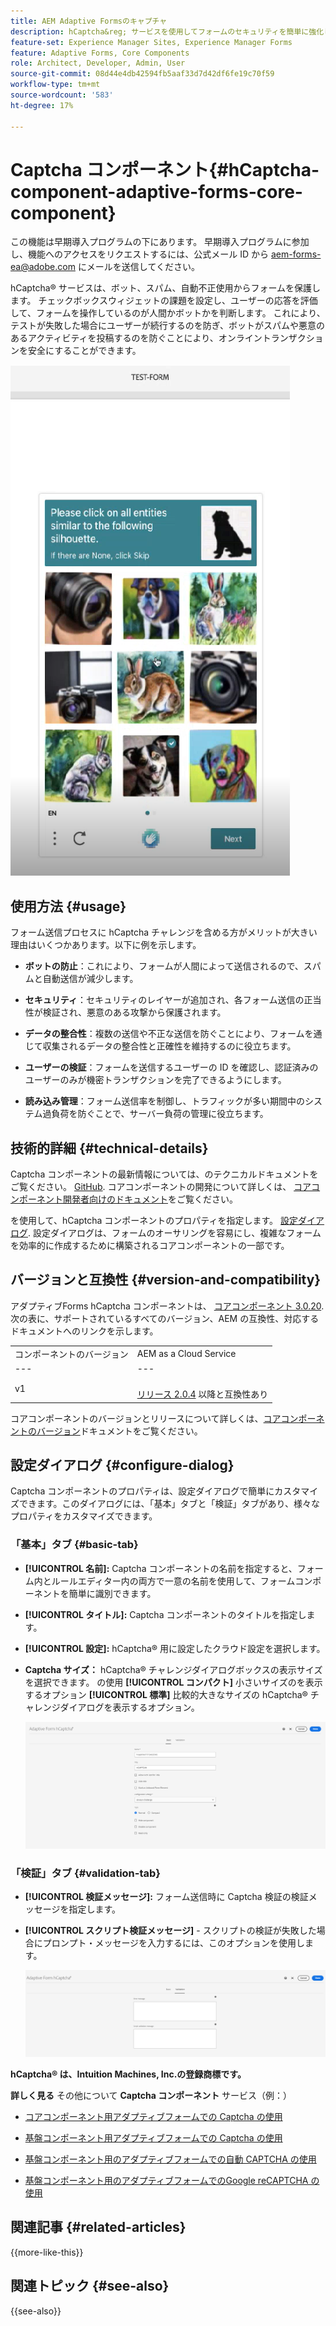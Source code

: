 ```yaml
---
title: AEM Adaptive Formsのキャプチャ
description: hCaptcha&reg; サービスを使用してフォームのセキュリティを簡単に強化します。 ステップバイステップガイドをご用意しております。
feature-set: Experience Manager Sites, Experience Manager Forms
feature: Adaptive Forms, Core Components
role: Architect, Developer, Admin, User
source-git-commit: 08d44e4db42594fb5aaf33d7d42df6fe19c70f59
workflow-type: tm+mt
source-wordcount: '583'
ht-degree: 17%

---
```


# Captcha コンポーネント{#hCaptcha-component-adaptive-forms-core-component}

<span class="preview"> この機能は早期導入プログラムの下にあります。 早期導入プログラムに参加し、機能へのアクセスをリクエストするには、公式メール ID から aem-forms-ea@adobe.com にメールを送信してください。</span>

hCaptcha® サービスは、ボット、スパム、自動不正使用からフォームを保護します。 チェックボックスウィジェットの課題を設定し、ユーザーの応答を評価して、フォームを操作しているのが人間かボットかを判断します。 これにより、テストが失敗した場合にユーザーが続行するのを防ぎ、ボットがスパムや悪意のあるアクティビティを投稿するのを防ぐことにより、オンライントランザクションを安全にすることができます。

![H キャプチャ®](/help/adaptive-forms/assets/hCaptcha-challenge.png)

## 使用方法 {#usage}

フォーム送信プロセスに hCaptcha チャレンジを含める方がメリットが大きい理由はいくつかあります。以下に例を示します。

- **ボットの防止**：これにより、フォームが人間によって送信されるので、スパムと自動送信が減少します。

- **セキュリティ**：セキュリティのレイヤーが追加され、各フォーム送信の正当性が検証され、悪意のある攻撃から保護されます。

- **データの整合性**：複数の送信や不正な送信を防ぐことにより、フォームを通じて収集されるデータの整合性と正確性を維持するのに役立ちます。

- **ユーザーの検証**：フォームを送信するユーザーの ID を確認し、認証済みのユーザーのみが機密トランザクションを完了できるようにします。

- **読み込み管理**：フォーム送信率を制御し、トラフィックが多い期間中のシステム過負荷を防ぐことで、サーバー負荷の管理に役立ちます。

## 技術的詳細 {#technical-details}

Captcha コンポーネントの最新情報については、のテクニカルドキュメントをご覧ください。 [GitHub](https://github.com/adobe/aem-core-forms-components/blob/master/ui.af.apps/src/main/content/jcr_root/apps/core/fd/components/form/hCaptcha/v1/hCaptcha/README.md). コアコンポーネントの開発について詳しくは、 [コアコンポーネント開発者向けのドキュメント](/help/developing/overview.md)をご覧ください。

を使用して、hCaptcha コンポーネントのプロパティを指定します。 [設定ダイアログ](#configure-dialog). 設定ダイアログは、フォームのオーサリングを容易にし、複雑なフォームを効率的に作成するために構築されるコアコンポーネントの一部です。

## バージョンと互換性 {#version-and-compatibility}


アダプティブForms hCaptcha コンポーネントは、 [コアコンポーネント 3.0.20](https://github.com/adobe/aem-core-forms-components/commit/a4cb97131ffad47137a8f5f173401128a1cf3491). 次の表に、サポートされているすべてのバージョン、AEM の互換性、対応するドキュメントへのリンクを示します。

|  |  |
|---|---|
| コンポーネントのバージョン | AEM as a Cloud Service |
| --- | --- |
| v1 | <br>[リリース 2.0.4](/help/adaptive-forms/version.md) 以降と互換性あり | 互換性あり | 互換性あり |

コアコンポーネントのバージョンとリリースについて詳しくは、[コアコンポーネントのバージョン](/help/adaptive-forms/version.md)ドキュメントをご覧ください。

## 設定ダイアログ {#configure-dialog}

Captcha コンポーネントのプロパティは、設定ダイアログで簡単にカスタマイズできます。このダイアログには、「基本」タブと「検証」タブがあり、様々なプロパティをカスタマイズできます。

### 「基本」タブ {#basic-tab}

- **[!UICONTROL 名前]:** Captcha コンポーネントの名前を指定すると、フォーム内とルールエディター内の両方で一意の名前を使用して、フォームコンポーネントを簡単に識別できます。
- **[!UICONTROL タイトル]:** Captcha コンポーネントのタイトルを指定します。
- **[!UICONTROL 設定]:** hCaptcha® 用に設定したクラウド設定を選択します。
- **Captcha サイズ：** hCaptcha® チャレンジダイアログボックスの表示サイズを選択できます。 の使用 **[!UICONTROL コンパクト]** 小さいサイズのを表示するオプション **[!UICONTROL 標準]** 比較的大きなサイズの hCaptcha® チャレンジダイアログを表示するオプション。<!-- or **[!UICONTROL Invisible]** to validate hCaptcha&reg; without explicitly rendering the checkbox widget on the user interface. -->

  ![「Captcha 基本」タブ](/help/adaptive-forms/assets/hcaptcha-basic.png)

### 「検証」タブ {#validation-tab}

- **[!UICONTROL 検証メッセージ]:** フォーム送信時に Captcha 検証の検証メッセージを指定します。
- **[!UICONTROL スクリプト検証メッセージ]** - スクリプトの検証が失敗した場合にプロンプト・メッセージを入力するには、このオプションを使用します。

  ![「Captcha 検証」タブ](/help/adaptive-forms/assets/hcaptcha-validation-tab.png)

**hCaptcha® は、Intuition Machines, Inc.の登録商標です。**

**詳しく見る** その他について **Captcha コンポーネント** サービス（例：）

- [コアコンポーネント用アダプティブフォームでの Captcha の使用](https://experienceleague.adobe.com/en/docs/experience-manager-cloud-service/content/forms/adaptive-forms-authoring/authoring-adaptive-forms-core-components/create-an-adaptive-form-on-forms-cs/integrate-adaptive-forms-hCaptcha-core-components)

- [基盤コンポーネント用アダプティブフォームでの Captcha の使用](https://experienceleague.adobe.com/en/docs/experience-manager-cloud-service/content/forms/adaptive-forms-authoring/authoring-adaptive-forms-foundation-components/add-components-to-an-adaptive-form/integrate-adaptive-forms-hcaptcha)

- [基盤コンポーネント用のアダプティブフォームでの自動 CAPTCHA の使用](https://experienceleague.adobe.com/en/docs/experience-manager-cloud-service/content/forms/adaptive-forms-authoring/authoring-adaptive-forms-foundation-components/add-components-to-an-adaptive-form/integrate-adaptive-forms-turnstile)

- [基盤コンポーネント用のアダプティブフォームでのGoogle reCAPTCHA の使用](https://experienceleague.adobe.com/en/docs/experience-manager-cloud-service/content/forms/adaptive-forms-authoring/authoring-adaptive-forms-core-components/create-an-adaptive-form-on-forms-cs/captcha-adaptive-forms-core-components)

## 関連記事 {#related-articles}

{{more-like-this}}

## 関連トピック {#see-also}

{{see-also}}